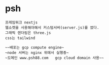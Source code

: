 # psh


    프레임워크 nextjs
    웹소켓을 사용해야해서 커스텀서버(server.js)를 썼다.
    그래픽 렌더링은 three.js
    css는 tailwind

    ~~배포는 gcp compute engine~
    ~node 서버는 nginx 위에서 실행중~
    ~도메인 www.psh88.com   gcp cloud domain 사용~~